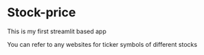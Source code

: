 # Stock-price

This is my first streamlit based app

You can refer to any websites for ticker symbols of different stocks
